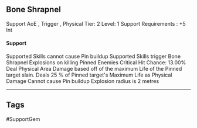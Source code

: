 ## Bone Shrapnel
Support
AoE , Trigger , Physical
Tier: 2
Level: 1
Support Requirements : +5 Int
#### Support
Supported Skills cannot cause Pin buildup
Supported Skills trigger Bone Shrapnel Explosions on killing Pinned Enemies
Critical Hit Chance: 13.00%
Deal Physical Area Damage based off of the maximum Life of the Pinned target slain.
Deals 25 % of Pinned target's Maximum Life as Physical Damage
Cannot cause Pin buildup
Explosion radius is 2 metres

---
## Tags
#SupportGem
